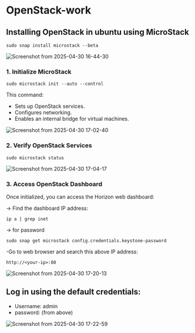 # OpenStack-work

## Installing OpenStack in ubuntu using MicroStack 
```
sudo snap install microstack --beta
```
![Screenshot from 2025-04-30 16-44-30](https://github.com/user-attachments/assets/02c54602-4696-4d0c-9fcb-902f47da84e7)


### 1. Initialize MicroStack
```
sudo microstack init --auto --control
```
This command:

* Sets up OpenStack services.
* Configures networking.
* Enables an internal bridge for virtual machines.

![Screenshot from 2025-04-30 17-02-40](https://github.com/user-attachments/assets/909ecdc1-8f0a-47a0-8c07-02b9c13991e4)


### 2. Verify OpenStack Services
```
sudo microstack status
```
![Screenshot from 2025-04-30 17-04-17](https://github.com/user-attachments/assets/85a67673-9160-48ab-8aa2-8a4cf4277340)


### 3. Access OpenStack Dashboard
Once initialized, you can access the Horizon web dashboard:

-> Find the dashboard IP address:
```
ip a | grep inet
```

-> for password 
```
sudo snap get microstack config.credentials.keystone-password
```

-Go to web browser and search this above IP address:
```
http://<your-ip>:80
```
![Screenshot from 2025-04-30 17-20-13](https://github.com/user-attachments/assets/c7fd595c-ec2e-4e41-a7db-d76dcd1b0b0e)


## Log in using the default credentials:

* Username: admin
* password: (from above)

![Screenshot from 2025-04-30 17-22-59](https://github.com/user-attachments/assets/d04cf32a-8dc5-4992-a4b4-e698bbad2dc2)

